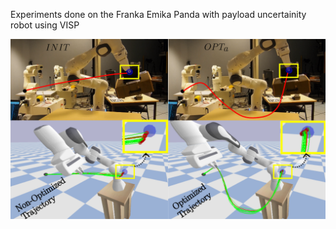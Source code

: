 Experiments done on the Franka Emika Panda with payload uncertainity robot using VISP

![Franka Robot](images/franka2.png)
